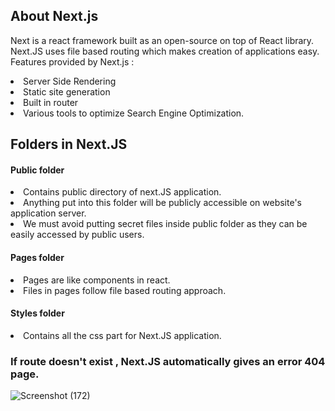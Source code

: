 
## About Next.js
Next is a react framework built as an open-source on top of React library. <br>
Next.JS uses file based routing which makes creation of applications easy. <br>
Features provided by Next.js :
<li>Server Side Rendering</li>
<li>Static site generation</li>
<li>Built in router</li>
<li>Various tools to optimize Search Engine Optimization.</li>

## Folders in Next.JS

#### Public folder
<li>Contains public directory of next.JS application.</li>
<li>Anything put into this folder will be publicly accessible on website's application server. </li>
<li>We must avoid putting secret files inside public folder as they can be easily accessed by public users.</li>

#### Pages folder
<li>Pages are like components in react.</li>
<li>Files in pages follow file based routing approach.</li>

#### Styles folder
<li>Contains all the css part for Next.JS application.</li>

### If route doesn't exist , Next.JS automatically gives an error 404 page.
![Screenshot (172)](https://github.com/VVSD-Charan/Learning-Next.JS/assets/105978561/afce1da6-b4a3-4c19-9e77-5200c8f001fa)



